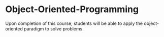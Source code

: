 # Object-Oriented-Programming
Upon completion of this course, students will be able to apply the object-oriented paradigm to solve problems.
